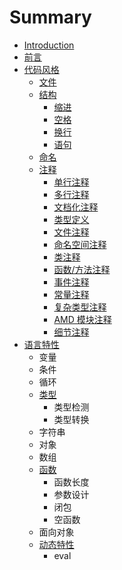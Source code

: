 # Summary

* [Introduction](README.md)
* [前言](chapter1.md)
* [代码风格](dai_ma_feng_ge.md)
   * [文件](21_wen_jian.md)
   * [结构](22_jie_gou.md)
       * [缩进](221_suo_jin.md)
       * [空格](222_kong_ge.md)
       * [换行](223_huan_xing.md)
       * [语句](224_yu_ju.md)
   * [命名](23_ming_ming.md)
   * [注释](24_zhu_shi.md)
       * [单行注释](dan_xing_zhu_shi.md)
       * [多行注释](duo_xing_zhu_shi.md)
       * [文档化注释](wen_dang_hua_zhu_shi.md)
       * [类型定义](lei_xing_ding_yi.md)
       * [文件注释](wen_jian_zhu_shi.md)
       * [命名空间注释](ming_ming_kong_jian_zhu_shi.md)
       * [类注释](lei_zhu_shi.md)
       * [函数/方法注释](han_6570_fang_fa_zhu_shi.md)
       * [事件注释](shi_jian_zhu_shi.md)
       * [常量注释](chang_liang_zhu_shi.md)
       * [复杂类型注释](fu_za_lei_xing_zhu_shi.md)
       * [AMD 模块注释](amd_mo_kuai_zhu_shi.md)
       * [细节注释](xi_jie_zhu_shi.md)
* [语言特性](yu_yan_te_xing.md)
   * 变量
   * 条件
   * 循环
   * [类型](lei_xing.md)
       * 类型检测
       * 类型转换
   * 字符串
   * 对象
   * 数组
   * [函数](han_shu.md)
       * 函数长度
       * 参数设计
       * 闭包
       * 空函数
   * 面向对象
   * [动态特性](dong_tai_te_xing.md)
       * eval

